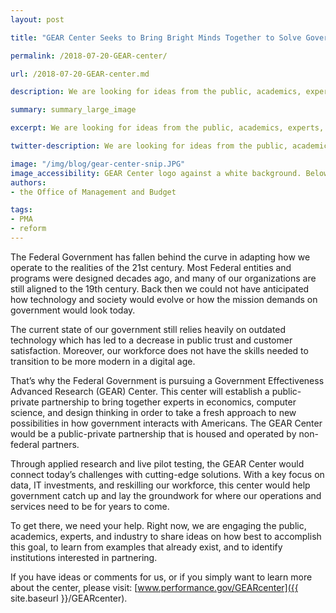 ```yaml
---
layout: post

title: "GEAR Center Seeks to Bring Bright Minds Together to Solve Government's Biggest Challenges"

permalink: /2018-07-20-GEAR-center/

url: /2018-07-20-GEAR-center.md

description: We are looking for ideas from the public, academics, experts, and industry on how to establish the Government Effectiveness Advanced Research (GEAR) Center, a public-private partnership to improve mission delivery, citizen services, and stewardship of public resources.

summary: summary_large_image

excerpt: We are looking for ideas from the public, academics, experts, and industry on how to establish the Government Effectiveness Advanced Research (GEAR) Center, a public-private partnership to improve mission delivery, citizen services, and stewardship of public resources.

twitter-description: We are looking for ideas from the public, academics, experts, and industry on how to improve mission delivery, citizen services, and stewardship of public resources.

image: "/img/blog/gear-center-snip.JPG"
image_accessibility: GEAR Center logo against a white background. Below the logo is a box of text with a summary of the proposal. 
authors:
- the Office of Management and Budget

tags:
- PMA
- reform
---
```


The Federal Government has fallen behind the curve in adapting how we operate to the realities of the 21st century.  Most Federal entities and programs were designed decades ago, and many of our organizations are still aligned to the 19th century. Back then we could not have anticipated how technology and society would evolve or how the mission demands on government would look today.

The current state of our government still relies heavily on outdated technology which has led to a decrease in public trust and customer satisfaction. Moreover, our workforce does not have the skills needed to transition to be more modern in a digital age.

That’s why the Federal Government is pursuing a Government Effectiveness Advanced Research (GEAR) Center.  This center will establish a public-private partnership to bring together experts in economics, computer science, and design thinking in order to take a fresh approach to new possibilities in how government interacts with Americans.  The GEAR Center would be a public-private partnership that is housed and operated by non-federal partners.   

Through applied research and live pilot testing, the GEAR Center would connect today’s challenges with cutting-edge solutions. With a key focus on data, IT investments, and reskilling our workforce, this center would help government catch up and lay the groundwork for where our operations and services need to be for years to come.  

To get there, we need your help.  Right now, we are engaging the public, academics, experts, and industry to share ideas on how best to accomplish this goal, to learn from examples that already exist, and to identify institutions interested in partnering.

If you have ideas or comments for us, or if you simply want to learn more about the center, please visit: [www.performance.gov/GEARcenter]({{ site.baseurl }}/GEARcenter).  
